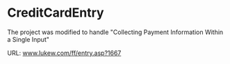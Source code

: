 CreditCardEntry
=========

The project was modified to handle "Collecting Payment Information Within a Single Input"

URL: www.lukew.com/ff/entry.asp?1667